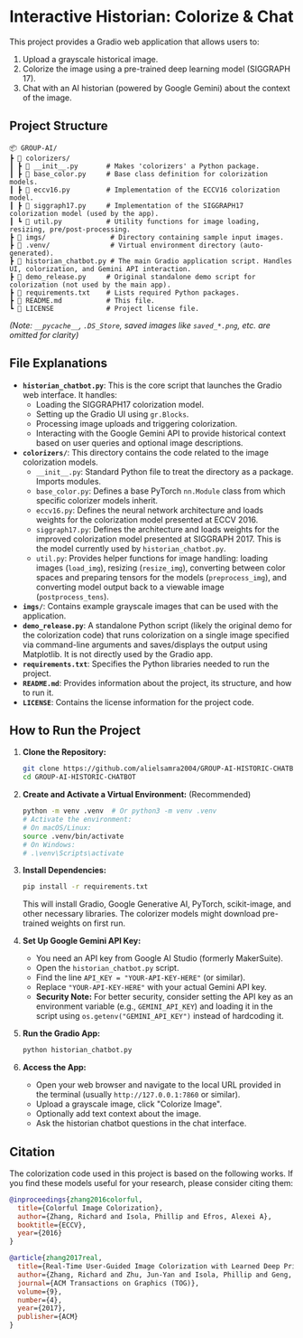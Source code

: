 # Interactive Historian: Colorize & Chat

This project provides a Gradio web application that allows users to:
1.  Upload a grayscale historical image.
2.  Colorize the image using a pre-trained deep learning model (SIGGRAPH 17).
3.  Chat with an AI historian (powered by Google Gemini) about the context of the image.

## Project Structure

```
📦 GROUP-AI/
┣ 📂 colorizers/
┃ ┣ 📄 __init__.py       # Makes 'colorizers' a Python package.
┃ ┣ 📄 base_color.py     # Base class definition for colorization models.
┃ ┣ 📄 eccv16.py         # Implementation of the ECCV16 colorization model.
┃ ┣ 📄 siggraph17.py     # Implementation of the SIGGRAPH17 colorization model (used by the app).
┃ ┗ 📄 util.py           # Utility functions for image loading, resizing, pre/post-processing.
┣ 📂 imgs/                # Directory containing sample input images.
┣ 📂 .venv/               # Virtual environment directory (auto-generated).
┣ 📄 historian_chatbot.py # The main Gradio application script. Handles UI, colorization, and Gemini API interaction.
┣ 📄 demo_release.py     # Original standalone demo script for colorization (not used by the main app).
┣ 📄 requirements.txt    # Lists required Python packages.
┣ 📄 README.md           # This file.
┗ 📄 LICENSE             # Project license file.
```
*(Note: `__pycache__`, `.DS_Store`, saved images like `saved_*.png`, etc. are omitted for clarity)*

## File Explanations

*   **`historian_chatbot.py`**: This is the core script that launches the Gradio web interface. It handles:
    *   Loading the SIGGRAPH17 colorization model.
    *   Setting up the Gradio UI using `gr.Blocks`.
    *   Processing image uploads and triggering colorization.
    *   Interacting with the Google Gemini API to provide historical context based on user queries and optional image descriptions.
*   **`colorizers/`**: This directory contains the code related to the image colorization models.
    *   `__init__.py`: Standard Python file to treat the directory as a package. Imports modules.
    *   `base_color.py`: Defines a base PyTorch `nn.Module` class from which specific colorizer models inherit.
    *   `eccv16.py`: Defines the neural network architecture and loads weights for the colorization model presented at ECCV 2016.
    *   `siggraph17.py`: Defines the architecture and loads weights for the improved colorization model presented at SIGGRAPH 2017. This is the model currently used by `historian_chatbot.py`.
    *   `util.py`: Provides helper functions for image handling: loading images (`load_img`), resizing (`resize_img`), converting between color spaces and preparing tensors for the models (`preprocess_img`), and converting model output back to a viewable image (`postprocess_tens`).
*   **`imgs/`**: Contains example grayscale images that can be used with the application.
*   **`demo_release.py`**: A standalone Python script (likely the original demo for the colorization code) that runs colorization on a single image specified via command-line arguments and saves/displays the output using Matplotlib. It is not directly used by the Gradio app.
*   **`requirements.txt`**: Specifies the Python libraries needed to run the project.
*   **`README.md`**: Provides information about the project, its structure, and how to run it.
*   **`LICENSE`**: Contains the license information for the project code.

## How to Run the Project

1.  **Clone the Repository:**
    ```bash
    git clone https://github.com/alielsamra2004/GROUP-AI-HISTORIC-CHATBOT/tree/main
    cd GROUP-AI-HISTORIC-CHATBOT
    ```

2.  **Create and Activate a Virtual Environment:** (Recommended)
    ```bash
    python -m venv .venv  # Or python3 -m venv .venv
    # Activate the environment:
    # On macOS/Linux:
    source .venv/bin/activate
    # On Windows:
    # .\venv\Scripts\activate
    ```

3.  **Install Dependencies:**
    ```bash
    pip install -r requirements.txt
    ```
    This will install Gradio, Google Generative AI, PyTorch, scikit-image, and other necessary libraries. The colorizer models might download pre-trained weights on first run.

4.  **Set Up Google Gemini API Key:**
    *   You need an API key from Google AI Studio (formerly MakerSuite).
    *   Open the `historian_chatbot.py` script.
    *   Find the line `API_KEY = "YOUR-API-KEY-HERE"` (or similar).
    *   Replace `"YOUR-API-KEY-HERE"` with your actual Gemini API key.
    *   **Security Note:** For better security, consider setting the API key as an environment variable (e.g., `GEMINI_API_KEY`) and loading it in the script using `os.getenv("GEMINI_API_KEY")` instead of hardcoding it.

5.  **Run the Gradio App:**
    ```bash
    python historian_chatbot.py
    ```

6.  **Access the App:**
    *   Open your web browser and navigate to the local URL provided in the terminal (usually `http://127.0.0.1:7860` or similar).
    *   Upload a grayscale image, click "Colorize Image".
    *   Optionally add text context about the image.
    *   Ask the historian chatbot questions in the chat interface.

## Citation

The colorization code used in this project is based on the following works. If you find these models useful for your research, please consider citing them:

```bibtex
@inproceedings{zhang2016colorful,
  title={Colorful Image Colorization},
  author={Zhang, Richard and Isola, Phillip and Efros, Alexei A},
  booktitle={ECCV},
  year={2016}
}

@article{zhang2017real,
  title={Real-Time User-Guided Image Colorization with Learned Deep Priors},
  author={Zhang, Richard and Zhu, Jun-Yan and Isola, Phillip and Geng, Xinyang and Lin, Angela S and Yu, Tianhe and Efros, Alexei A},
  journal={ACM Transactions on Graphics (TOG)},
  volume={9},
  number={4},
  year={2017},
  publisher={ACM}
}
```

